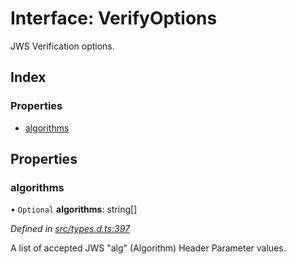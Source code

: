 # Interface: VerifyOptions

JWS Verification options.

## Index

### Properties

* [algorithms](_types_d_.verifyoptions.md#algorithms)

## Properties

### algorithms

• `Optional` **algorithms**: string[]

*Defined in [src/types.d.ts:397](https://github.com/panva/jose/blob/v3.1.0/src/types.d.ts#L397)*

A list of accepted JWS "alg" (Algorithm) Header Parameter values.
